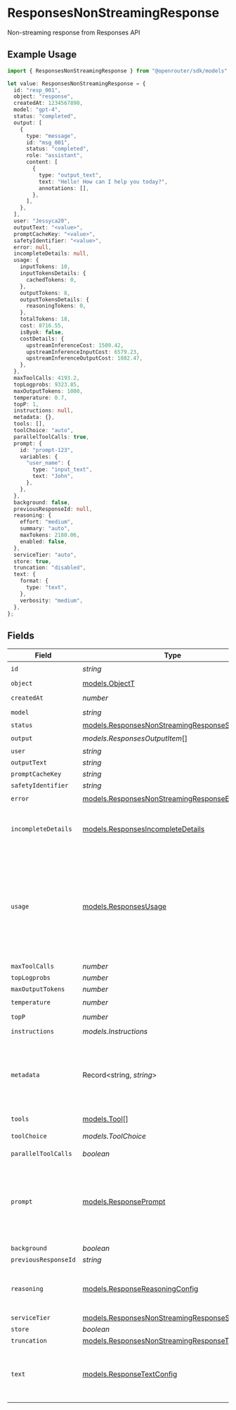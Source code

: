 # ResponsesNonStreamingResponse

Non-streaming response from Responses API

## Example Usage

```typescript
import { ResponsesNonStreamingResponse } from "@openrouter/sdk/models";

let value: ResponsesNonStreamingResponse = {
  id: "resp_001",
  object: "response",
  createdAt: 1234567890,
  model: "gpt-4",
  status: "completed",
  output: [
    {
      type: "message",
      id: "msg_001",
      status: "completed",
      role: "assistant",
      content: [
        {
          type: "output_text",
          text: "Hello! How can I help you today?",
          annotations: [],
        },
      ],
    },
  ],
  user: "Jessyca20",
  outputText: "<value>",
  promptCacheKey: "<value>",
  safetyIdentifier: "<value>",
  error: null,
  incompleteDetails: null,
  usage: {
    inputTokens: 10,
    inputTokensDetails: {
      cachedTokens: 0,
    },
    outputTokens: 8,
    outputTokensDetails: {
      reasoningTokens: 0,
    },
    totalTokens: 18,
    cost: 8716.55,
    isByok: false,
    costDetails: {
      upstreamInferenceCost: 1509.42,
      upstreamInferenceInputCost: 6579.23,
      upstreamInferenceOutputCost: 1082.47,
    },
  },
  maxToolCalls: 4193.2,
  topLogprobs: 9323.85,
  maxOutputTokens: 1000,
  temperature: 0.7,
  topP: 1,
  instructions: null,
  metadata: {},
  tools: [],
  toolChoice: "auto",
  parallelToolCalls: true,
  prompt: {
    id: "prompt-123",
    variables: {
      "user_name": {
        type: "input_text",
        text: "John",
      },
    },
  },
  background: false,
  previousResponseId: null,
  reasoning: {
    effort: "medium",
    summary: "auto",
    maxTokens: 2180.06,
    enabled: false,
  },
  serviceTier: "auto",
  store: true,
  truncation: "disabled",
  text: {
    format: {
      type: "text",
    },
    verbosity: "medium",
  },
};
```

## Fields

| Field                                                                                                                                                                     | Type                                                                                                                                                                      | Required                                                                                                                                                                  | Description                                                                                                                                                               | Example                                                                                                                                                                   |
| ------------------------------------------------------------------------------------------------------------------------------------------------------------------------- | ------------------------------------------------------------------------------------------------------------------------------------------------------------------------- | ------------------------------------------------------------------------------------------------------------------------------------------------------------------------- | ------------------------------------------------------------------------------------------------------------------------------------------------------------------------- | ------------------------------------------------------------------------------------------------------------------------------------------------------------------------- |
| `id`                                                                                                                                                                      | *string*                                                                                                                                                                  | :heavy_check_mark:                                                                                                                                                        | N/A                                                                                                                                                                       |                                                                                                                                                                           |
| `object`                                                                                                                                                                  | [models.ObjectT](../models/objectt.md)                                                                                                                                    | :heavy_check_mark:                                                                                                                                                        | N/A                                                                                                                                                                       |                                                                                                                                                                           |
| `createdAt`                                                                                                                                                               | *number*                                                                                                                                                                  | :heavy_check_mark:                                                                                                                                                        | N/A                                                                                                                                                                       |                                                                                                                                                                           |
| `model`                                                                                                                                                                   | *string*                                                                                                                                                                  | :heavy_check_mark:                                                                                                                                                        | N/A                                                                                                                                                                       |                                                                                                                                                                           |
| `status`                                                                                                                                                                  | [models.ResponsesNonStreamingResponseStatus](../models/responsesnonstreamingresponsestatus.md)                                                                            | :heavy_minus_sign:                                                                                                                                                        | N/A                                                                                                                                                                       |                                                                                                                                                                           |
| `output`                                                                                                                                                                  | *models.ResponsesOutputItem*[]                                                                                                                                            | :heavy_check_mark:                                                                                                                                                        | N/A                                                                                                                                                                       |                                                                                                                                                                           |
| `user`                                                                                                                                                                    | *string*                                                                                                                                                                  | :heavy_minus_sign:                                                                                                                                                        | N/A                                                                                                                                                                       |                                                                                                                                                                           |
| `outputText`                                                                                                                                                              | *string*                                                                                                                                                                  | :heavy_minus_sign:                                                                                                                                                        | N/A                                                                                                                                                                       |                                                                                                                                                                           |
| `promptCacheKey`                                                                                                                                                          | *string*                                                                                                                                                                  | :heavy_minus_sign:                                                                                                                                                        | N/A                                                                                                                                                                       |                                                                                                                                                                           |
| `safetyIdentifier`                                                                                                                                                        | *string*                                                                                                                                                                  | :heavy_minus_sign:                                                                                                                                                        | N/A                                                                                                                                                                       |                                                                                                                                                                           |
| `error`                                                                                                                                                                   | [models.ResponsesNonStreamingResponseError](../models/responsesnonstreamingresponseerror.md)                                                                              | :heavy_check_mark:                                                                                                                                                        | N/A                                                                                                                                                                       |                                                                                                                                                                           |
| `incompleteDetails`                                                                                                                                                       | [models.ResponsesIncompleteDetails](../models/responsesincompletedetails.md)                                                                                              | :heavy_check_mark:                                                                                                                                                        | Details about why response was incomplete                                                                                                                                 | {<br/>"reason": "max_output_tokens"<br/>}                                                                                                                                 |
| `usage`                                                                                                                                                                   | [models.ResponsesUsage](../models/responsesusage.md)                                                                                                                      | :heavy_minus_sign:                                                                                                                                                        | Token usage statistics for Responses API                                                                                                                                  | {<br/>"input_tokens": 256,<br/>"input_tokens_details": {<br/>"cached_tokens": 128<br/>},<br/>"output_tokens": 128,<br/>"output_tokens_details": {<br/>"reasoning_tokens": 64<br/>},<br/>"total_tokens": 384<br/>} |
| `maxToolCalls`                                                                                                                                                            | *number*                                                                                                                                                                  | :heavy_minus_sign:                                                                                                                                                        | N/A                                                                                                                                                                       |                                                                                                                                                                           |
| `topLogprobs`                                                                                                                                                             | *number*                                                                                                                                                                  | :heavy_minus_sign:                                                                                                                                                        | N/A                                                                                                                                                                       |                                                                                                                                                                           |
| `maxOutputTokens`                                                                                                                                                         | *number*                                                                                                                                                                  | :heavy_minus_sign:                                                                                                                                                        | N/A                                                                                                                                                                       |                                                                                                                                                                           |
| `temperature`                                                                                                                                                             | *number*                                                                                                                                                                  | :heavy_check_mark:                                                                                                                                                        | N/A                                                                                                                                                                       |                                                                                                                                                                           |
| `topP`                                                                                                                                                                    | *number*                                                                                                                                                                  | :heavy_check_mark:                                                                                                                                                        | N/A                                                                                                                                                                       |                                                                                                                                                                           |
| `instructions`                                                                                                                                                            | *models.Instructions*                                                                                                                                                     | :heavy_check_mark:                                                                                                                                                        | N/A                                                                                                                                                                       |                                                                                                                                                                           |
| `metadata`                                                                                                                                                                | Record<string, *string*>                                                                                                                                                  | :heavy_check_mark:                                                                                                                                                        | Metadata for Responses API requests (max 16 pairs, keys ≤64 chars, values ≤512 chars)                                                                                     | {<br/>"user_id": "user-123",<br/>"session_id": "session-abc"<br/>}                                                                                                        |
| `tools`                                                                                                                                                                   | [models.Tool](../models/tool.md)[]                                                                                                                                        | :heavy_check_mark:                                                                                                                                                        | N/A                                                                                                                                                                       |                                                                                                                                                                           |
| `toolChoice`                                                                                                                                                              | *models.ToolChoice*                                                                                                                                                       | :heavy_check_mark:                                                                                                                                                        | Tool choice configuration                                                                                                                                                 | auto                                                                                                                                                                      |
| `parallelToolCalls`                                                                                                                                                       | *boolean*                                                                                                                                                                 | :heavy_check_mark:                                                                                                                                                        | N/A                                                                                                                                                                       |                                                                                                                                                                           |
| `prompt`                                                                                                                                                                  | [models.ResponsePrompt](../models/responseprompt.md)                                                                                                                      | :heavy_minus_sign:                                                                                                                                                        | Prompt configuration with variables                                                                                                                                       | {<br/>"id": "prompt-123",<br/>"variables": {<br/>"user_name": {<br/>"type": "input_text",<br/>"text": "John"<br/>}<br/>}<br/>}                                            |
| `background`                                                                                                                                                              | *boolean*                                                                                                                                                                 | :heavy_minus_sign:                                                                                                                                                        | N/A                                                                                                                                                                       |                                                                                                                                                                           |
| `previousResponseId`                                                                                                                                                      | *string*                                                                                                                                                                  | :heavy_minus_sign:                                                                                                                                                        | N/A                                                                                                                                                                       |                                                                                                                                                                           |
| `reasoning`                                                                                                                                                               | [models.ResponseReasoningConfig](../models/responsereasoningconfig.md)                                                                                                    | :heavy_minus_sign:                                                                                                                                                        | Reasoning configuration for Responses API                                                                                                                                 | {<br/>"effort": "medium",<br/>"summary": "auto"<br/>}                                                                                                                     |
| `serviceTier`                                                                                                                                                             | [models.ResponsesNonStreamingResponseServiceTier](../models/responsesnonstreamingresponseservicetier.md)                                                                  | :heavy_minus_sign:                                                                                                                                                        | N/A                                                                                                                                                                       |                                                                                                                                                                           |
| `store`                                                                                                                                                                   | *boolean*                                                                                                                                                                 | :heavy_minus_sign:                                                                                                                                                        | N/A                                                                                                                                                                       |                                                                                                                                                                           |
| `truncation`                                                                                                                                                              | [models.ResponsesNonStreamingResponseTruncation](../models/responsesnonstreamingresponsetruncation.md)                                                                    | :heavy_minus_sign:                                                                                                                                                        | N/A                                                                                                                                                                       |                                                                                                                                                                           |
| `text`                                                                                                                                                                    | [models.ResponseTextConfig](../models/responsetextconfig.md)                                                                                                              | :heavy_minus_sign:                                                                                                                                                        | Text configuration for Responses API                                                                                                                                      | {<br/>"format": {<br/>"type": "text"<br/>},<br/>"verbosity": "medium"<br/>}                                                                                               |